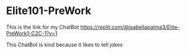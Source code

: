 # Elite101-PreWork

This is the link for my ChatBot https://replit.com/@isabellapalma3/Elite-PreWork1-C2C-1?v=1

This ChatBot is kind because it likes to tell jokes
